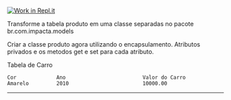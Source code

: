 [![Work in Repl.it](https://classroom.github.com/assets/work-in-replit-14baed9a392b3a25080506f3b7b6d57f295ec2978f6f33ec97e36a161684cbe9.svg)](https://classroom.github.com/online_ide?assignment_repo_id=4275132&assignment_repo_type=AssignmentRepo)

Transforme a tabela produto em uma classe separadas
no pacote br.com.impacta.models

 Criar a classe produto agora utilizando o encapsulamento.
 Atributos privados e os metodos get e set para cada atributo.
 
 Tabela de Carro
 
	Cor				Ano							Valor do Carro
	Amarelo			2010						10000.00

-----------------------------------------------------------------



